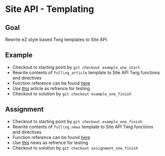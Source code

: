 Site API - Templating
=====================

Goal
----
Rewrite eZ style based Twig templates to Site API.

Example
-------
* Checkout to starting point by `git checkout example_one_start`
* Rewrite contents of `full\ng_article` template to Site API Twig functions and directives
* Function reference can be found [here](https://github.com/netgen/ezplatform-site-api/blob/master/TEMPLATING.md)
* Use [this](http://127.0.0.1:8000/fitness/effective-training-techniques-isolation-vs-compound-movements) article as refrence for testing
* Checkout to solution by `git checkout example_one_finish`

Assignment
----------
* Checkout to starting point by `git checkout example_one_finish`
* Rewrite contents of `full\ng_news` template to Site API Twig functions and directives
* Function reference can be found [here](https://github.com/netgen/ezplatform-site-api/blob/master/TEMPLATING.md)
* Use [this](http://127.0.0.1:8000/healthy-eating/we-neglect-this-factor-when-choosing-healthy-food) news as refrence for testing
* Checkout to solution by `git checkout assignment_one_finish`
